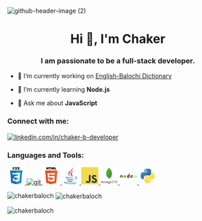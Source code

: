 ![github-header-image (2)](https://user-images.githubusercontent.com/92066948/230820448-62a47ae5-4c8c-4e9f-a15c-b51c2a18915d.png)

<h1 align="center">Hi 👋, I'm Chaker</h1>
<h3 align="center">I am passionate to be a full-stack developer.</h3>

- 🔭 I’m currently working on [English-Balochi Dictionary](https://github.com/ChakerBaloch/English-Balochi-Dictionary)

- 🌱 I’m currently learning **Node.js**

- 💬 Ask me about **JavaScript**

<h3 align="left">Connect with me:</h3>
<p align="left">
<a href="https://linkedin.com/in/linkedin.com/in/chaker-b-developer" target="blank"><img align="center" src="https://raw.githubusercontent.com/rahuldkjain/github-profile-readme-generator/master/src/images/icons/Social/linked-in-alt.svg" alt="linkedin.com/in/chaker-b-developer" height="30" width="40" /></a>
</p>

<h3 align="left">Languages and Tools:</h3>
<p align="left"> <a href="https://www.w3schools.com/css/" target="_blank" rel="noreferrer"> <img src="https://raw.githubusercontent.com/devicons/devicon/master/icons/css3/css3-original-wordmark.svg" alt="css3" width="40" height="40"/> </a> <a href="https://git-scm.com/" target="_blank" rel="noreferrer"> <img src="https://www.vectorlogo.zone/logos/git-scm/git-scm-icon.svg" alt="git" width="40" height="40"/> </a> <a href="https://www.w3.org/html/" target="_blank" rel="noreferrer"> <img src="https://raw.githubusercontent.com/devicons/devicon/master/icons/html5/html5-original-wordmark.svg" alt="html5" width="40" height="40"/> </a> <a href="https://www.java.com" target="_blank" rel="noreferrer"> <img src="https://raw.githubusercontent.com/devicons/devicon/master/icons/java/java-original.svg" alt="java" width="40" height="40"/> </a> <a href="https://developer.mozilla.org/en-US/docs/Web/JavaScript" target="_blank" rel="noreferrer"> <img src="https://raw.githubusercontent.com/devicons/devicon/master/icons/javascript/javascript-original.svg" alt="javascript" width="40" height="40"/> </a> <a href="https://www.mongodb.com/" target="_blank" rel="noreferrer"> <img src="https://raw.githubusercontent.com/devicons/devicon/master/icons/mongodb/mongodb-original-wordmark.svg" alt="mongodb" width="40" height="40"/> </a> <a href="https://nodejs.org" target="_blank" rel="noreferrer"> <img src="https://raw.githubusercontent.com/devicons/devicon/master/icons/nodejs/nodejs-original-wordmark.svg" alt="nodejs" width="40" height="40"/> </a> <a href="https://www.python.org" target="_blank" rel="noreferrer"> <img src="https://raw.githubusercontent.com/devicons/devicon/master/icons/python/python-original.svg" alt="python" width="40" height="40"/> </a> </p>

<p><img align="left" src="https://github-readme-stats.vercel.app/api/top-langs?username=chakerbaloch&show_icons=true&locale=en&layout=compact" alt="chakerbaloch" /></p>

<p>&nbsp;<img align="center" src="https://github-readme-stats.vercel.app/api?username=chakerbaloch&show_icons=true&locale=en" alt="chakerbaloch" /></p>

<p><img align="center" src="https://github-readme-streak-stats.herokuapp.com/?user=chakerbaloch&" alt="chakerbaloch" /></p>

